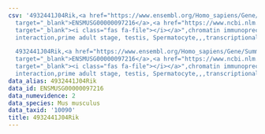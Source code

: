 ```yaml
---
csv: '4932441J04Rik,<a href="https://www.ensembl.org/Homo_sapiens/Gene/Summary?db=core;g=ENSMUSG00000097216"
  target="_blank">ENSMUSG00000097216</a>,<a href="https://www.ncbi.nlm.nih.gov/pubmed/25450459"
  target="_blank"><i class="fas fa-file"></i></a>",chromatin immunoprecipitation assay,direct
  interaction,prime adult stage, testis, Spermatocyte,,,transcriptional regulation,

  4932441J04Rik,<a href="https://www.ensembl.org/Homo_sapiens/Gene/Summary?db=core;g=ENSMUSG00000097216"
  target="_blank">ENSMUSG00000097216</a>,<a href="https://www.ncbi.nlm.nih.gov/pubmed/25450459"
  target="_blank"><i class="fas fa-file"></i></a>",chromatin immunoprecipitation assay,direct
  interaction,prime adult stage, testis, Spermatocyte,,,transcriptional regulation,'
data_alias: 4932441J04Rik
data_id: ENSMUSG00000097216
data_numevidence: 2
data_species: Mus musculus
data_taxid: '10090'
title: 4932441J04Rik
---
```

